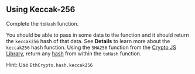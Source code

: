 ## Using Keccak-256

Complete the `toHash` function.

You should be able to pass in some data to the function and it should return the `keccak256` hash of that data. See **Details** to learn more about the `keccak256` hash function.
Using the `SHA256` function from the [Crypto JS Library](?tab=details&scroll=Crypto-JS), return any  [hash](?tab=details&scroll=Hash%20Function) from within the `toHash` function. 

Hint: Use `EthCrypto.hash.keccak256`
